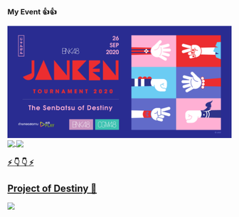 ### My Event 👍👍
![png](https://github.com/Acttion101/Acttion101/blob/master/01.png?raw=true)
<a href="https://github.com/Acttion101/eatsomewhere-api">
  <img align="center" src="https://github-readme-stats.vercel.app/api?username=Acttion101&hide=stars,issues&count_private=true&show_icons=true&theme=gotham"/>
</a>
<a href="https://github.com/anuraghazra/github-readme-stats">
  <img align="center" src="https://github-readme-stats.vercel.app/api/top-langs/?username=Acttion101&layout=compact&theme=gotham" />
  
### ⚡ 👇 👇 ⚡ 
## Project of Destiny 🤝
<a href="https://github.com/anuraghazra/github-readme-stats">
  <img align="center" src="https://github-readme-stats.vercel.app/api/pin/?username=anuraghazra&repo=github-readme-stats" />
</a>
